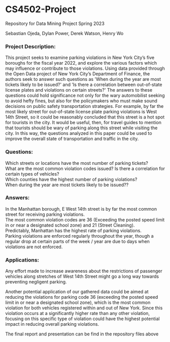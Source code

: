 # CS4502-Project
Repository for Data Mining Project Spring 2023

Sebastian Ojeda, Dylan Power, Derek Watson, Henry Wo

### Project Description:
This project seeks to examine parking violations in New York City’s five boroughs for the fiscal year 2022, and explore the various factors which may influence or contribute to those violations. Using data provided through the Open Data project of New York City’s Department of Finance, the authors seek to answer such questions as 'When during the year are most tickets likely to be issued?' and 'Is there a correlation between out-of-state license plates and violations on certain streets?' The answers to these questions could hold significance not only for the wary automobilist seeking to avoid hefty fines, but also for the policymakers who must make sound decisions on public safety transportation strategies. For example, by far the most likely street for out-of-state license plate parking violations is West 14th Street, so it could be reasonably concluded that this street is a hot spot for tourists in the city. It would be useful, then, for travel guides to mention that tourists should be wary of parking along this street while visiting the city. In this way, the questions analyzed in this paper could be used to improve the overall state of transportation and traffic in the city.

### Questions:
Which streets or locations have the most number of parking tickets?<br />
What are the most common violation codes issued? Is there a correlation for certain types of vehicles?<br />
Which counties have the highest number of parking violations?<br />
When during the year are most tickets likely to be issued??<br />

### Answers:
In the Manhattan borough, E West 14th street is by far the most common street for receiving parking violations.<br />
The most common violation codes are 36 (Exceeding the posted speed limit in or near a designated school zone) and 21 (Street Cleaning).<br />
Predictably, Manhattan has the highest rate of parking violations.<br />
Parking violations are enforced regularly throughout the year, though a regular drop at certain parts of the week / year are due to days when violations are not enforced.<br />

### Applications:
Any effort made to increase awareness about the restrictions of passenger vehicles along stretches of West 14th Street might go a long way towards preventing negligent parking.

Another potential application of our gathered data could be aimed at reducing the violations for parking code 36 (exceeding the posted speed limit in or near a designated school zone), which is the most common violation for both vehicles registered within and out of New York. Since this violation occurs at a significantly higher rate than any other violation, focusing on this specific type of violation could have the highest potential impact in reducing overall parking violations.

The final report and presentation can be find in the repository files above

